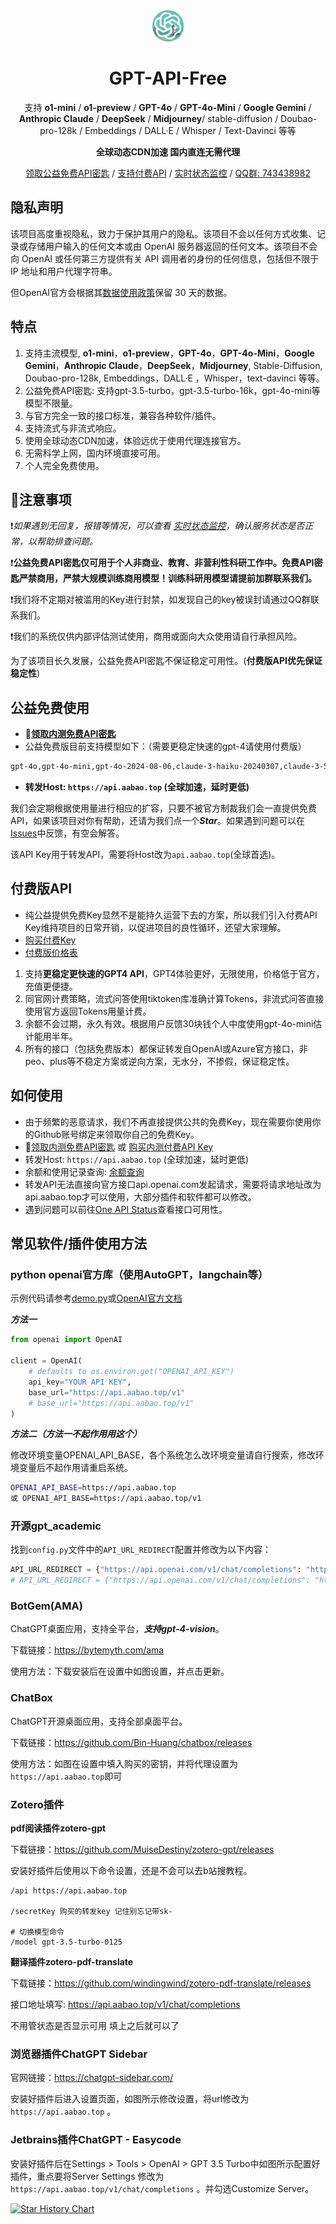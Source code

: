 <div align="center">
<img src="./images/GPT-API-Free.jpg" alt="icon" width="50px"/>
<h1 align="center">GPT-API-Free</h1>

支持 **o1-mini** / **o1-preview** / **GPT-4o** / **GPT-4o-Mini** / **Google Gemini** / **Anthropic Claude** / **DeepSeek** / **Midjourney**/ stable-diffusion / Doubao-pro-128k / Embeddings / DALL·E / Whisper / Text-Davinci 等等

**全球动态CDN加速 国内直连无需代理**

[领取公益免费API密匙](https://api.aabao.top/home) / [支持付费API](https://api.aabao.top/) / [实时状态监控](https://status.aabao.top/) / [QQ群: 743438982](https://qm.qq.com/q/uYLy9BkqUU)

</div>

## 隐私声明

该项目高度重视隐私，致力于保护其用户的隐私。该项目不会以任何方式收集、记录或存储用户输入的任何文本或由 OpenAI 服务器返回的任何文本。该项目不会向 OpenAI 或任何第三方提供有关 API 调用者的身份的任何信息，包括但不限于 IP 地址和用户代理字符串。

但OpenAI官方会根据其[数据使用政策](https://platform.openai.com/docs/data-usage-policies)保留 30 天的数据。

## 特点
1. 支持主流模型, **o1-mini**，**o1-preview**，**GPT-4o**，**GPT-4o-Mini**，**Google Gemini**，**Anthropic Claude**，**DeepSeek**，**Midjourney**,  Stable-Diffusion, Doubao-pro-128k, Embeddings，DALL·E ，Whisper，text-davinci 等等。
2. 公益免费API密匙: 支持gpt-3.5-turbo，gpt-3.5-turbo-16k，gpt-4o-mini等模型不限量。
3. 与官方完全一致的接口标准，兼容各种软件/插件。
4. 支持流式与非流式响应。
5. 使用全球动态CDN加速，体验远优于使用代理连接官方。
6. 无需科学上网，国内环境直接可用。
7. 个人完全免费使用。

## 🚩注意事项



❗️*如果遇到无回复，报错等情况，可以查看 [实时状态监控](https://status.aabao.top)，确认服务状态是否正常，以帮助排查问题。*

❗️**公益免费API密匙仅可用于个人非商业、教育、非营利性科研工作中。免费API密匙严禁商用，严禁大规模训练商用模型！训练科研用模型请提前加群联系我们。**

❗️我们将不定期对被滥用的Key进行封禁，如发现自己的key被误封请通过QQ群联系我们。

❗️我们的系统仅供内部评估测试使用，商用或面向大众使用请自行承担风险。

为了该项目长久发展，公益免费API密匙不保证稳定可用性。(**付费版API优先保证稳定性**)

## 公益免费使用

- **🚀[领取内测免费API密匙](https://api.aabao.top/home)**
- 公益免费版目前支持模型如下：（需要更稳定快速的gpt-4请使用付费版）
```markdown
gpt-4o,gpt-4o-mini,gpt-4o-2024-08-06,claude-3-haiku-20240307,claude-3-5-sonnet-20240620,gemini-1.5-pro-exp-0801,gemini-1.5-pro-latest,deepseek-chat,deepseek-coder
```
- **转发Host: `https://api.aabao.top` (全球加速，延时更低)**


我们会定期根据使用量进行相应的扩容，只要不被官方制裁我们会一直提供免费API，如果该项目对你有帮助，还请为我们点一个***Star***。如果遇到问题可以在[Issues](https://github.com/aabao325/GPT_API_Free/issues)中反馈，有空会解答。

该API Key用于转发API，需要将Host改为`api.aabao.top`(全球首选)。

## 付费版API
- 纯公益提供免费Key显然不是能持久运营下去的方案，所以我们引入付费API Key维持项目的日常开销，以促进项目的良性循环，还望大家理解。
- [购买付费Key](https://api.aabao.top/home)
- [付费版价格表](https://api.aabao.top/model)

1. 支持**更稳定更快速的GPT4 API**，GPT4体验更好，无限使用，价格低于官方，充值更便捷。
2. 同官网计费策略，流式问答使用tiktoken库准确计算Tokens，非流式问答直接使用官方返回Tokens用量计费。
3. 余额不会过期，永久有效。根据用户反馈30块钱个人中度使用gpt-4o-mini估计能用半年。
4. 所有的接口（包括免费版本）都保证转发自OpenAI或Azure官方接口，非peo、plus等不稳定方案或逆向方案，无水分，不掺假，保证稳定性。

## 如何使用
- 由于频繁的恶意请求，我们不再直接提供公共的免费Key，现在需要你使用你的Github账号绑定来领取你自己的免费Key。
- 🚀[领取内测免费API密匙](https://api.aabao.top/home) 或 [购买内测付费API Key](https://api.aabao.top/)
- 转发Host: `https://api.aabao.top` (全球加速，延时更低)
- 余额和使用记录查询: [余额查询](https://api.aabao.top/log)
- 转发API无法直接向官方接口api.openai.com发起请求，需要将请求地址改为api.aabao.top才可以使用，大部分插件和软件都可以修改。
- 遇到问题可以前往[One API Status](https://status.aabao.top/)查看接口可用性。

## 常见软件/插件使用方法

### **python openai官方库（使用AutoGPT，langchain等）**
示例代码请参考[demo.py](./demo.py)或[OpenAI官方文档](https://platform.openai.com/docs/guides/text-generation)

***方法一***

```python
from openai import OpenAI

client = OpenAI(
    # defaults to os.environ.get("OPENAI_API_KEY")
    api_key="YOUR API KEY",
    base_url="https://api.aabao.top/v1"
    # base_url="https://api.aabao.top/v1"
)
```

***方法二（方法一不起作用用这个）***

修改环境变量OPENAI_API_BASE，各个系统怎么改环境变量请自行搜索，修改环境变量后不起作用请重启系统。
```bash
OPENAI_API_BASE=https://api.aabao.top
或 OPENAI_API_BASE=https://api.aabao.top/v1
```
### **开源gpt_academic**
找到`config.py`文件中的`API_URL_REDIRECT`配置并修改为以下内容：
```python
API_URL_REDIRECT = {"https://api.openai.com/v1/chat/completions": "https://api.aabao.top/v1/chat/completions"}
# API_URL_REDIRECT = {"https://api.openai.com/v1/chat/completions": "https://api.aabao.top/v1/chat/completions"}
```
### **BotGem(AMA)**

ChatGPT桌面应用，支持全平台，***支持gpt-4-vision***。

下载链接：https://bytemyth.com/ama

使用方法：下载安装后在设置中如图设置，并点击更新。

### **ChatBox**

ChatGPT开源桌面应用，支持全部桌面平台。

下载链接：https://github.com/Bin-Huang/chatbox/releases

使用方法：如图在设置中填入购买的密钥，并将代理设置为`https://api.aabao.top`即可

### **Zotero插件**

**pdf阅读插件zotero-gpt**

下载链接：https://github.com/MuiseDestiny/zotero-gpt/releases

安装好插件后使用以下命令设置，还是不会可以去b站搜教程。
```
/api https://api.aabao.top

/secretKey 购买的转发key 记住别忘记带sk-

# 切换模型命令
/model gpt-3.5-turbo-0125 
```

**翻译插件zotero-pdf-translate**

下载链接：https://github.com/windingwind/zotero-pdf-translate/releases

接口地址填写: https://api.aabao.top/v1/chat/completions

不用管状态是否显示可用 填上之后就可以了

### **浏览器插件ChatGPT Sidebar**

官网链接：https://chatgpt-sidebar.com/

安装好插件后进入设置页面，如图所示修改设置，将url修改为 `https://api.aabao.top` 。

### **Jetbrains插件ChatGPT - Easycode**

安装好插件后在Settings > Tools > OpenAI > GPT 3.5 Turbo中如图所示配置好插件，重点要将Server Settings 修改为 `https://api.aabao.top/v1/chat/completions` 。并勾选Customize Server。

[![Star History Chart](https://api.star-history.com/svg?repos=aabao325/GPT_API_Free&type=Date)](https://star-history.com/#aabao325/GPT_API_Free&Date)